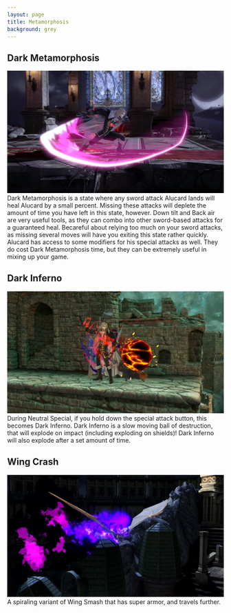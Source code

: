 ```yaml
---
layout: page
title: Metamorphosis
background: grey
---
```


<div class="col-lg-12 text-center">
	<h2 class="section-heading text-uppercase">Dark Metamorphosis</h2>
</div>
<img class="img-fluid d-block mx-auto" src="assets\img\moveset\meta.png" alt="">
Dark Metamorphosis is a state where any sword attack Alucard lands will heal Alucard by a small percent. Missing these attacks will deplete the amount of time you have left in this state, however. Down tilt and Back air are very useful tools, as they can combo into other sword-based attacks for a guaranteed heal. Becareful about relying too much on your sword attacks, as missing several moves will have you exiting this state rather quickly. Alucard has access to some modifiers for his special attacks as well. They do cost Dark Metamorphosis time, but they can be extremely useful in mixing up your game.

<br/>
<div class="col-lg-12 text-center">
	<h2 class="section-heading text-uppercase">Dark Inferno</h2>
</div>
<img class="img-fluid d-block mx-auto" src="assets\img\moveset\inferno.png" alt="">
During Neutral Special, if you hold down the special attack button, this becomes Dark Inferno. Dark Inferno is a slow moving ball of destruction, that will explode on impact (including exploding on shields)! Dark Inferno will also explode after a set amount of time.

<br/>
<div class="col-lg-12 text-center">
	<h2 class="section-heading text-uppercase">Wing Crash</h2>
</div>
<img class="img-fluid d-block mx-auto" src="assets\img\moveset\upspecial.png" alt="">
A spiraling variant of Wing Smash that has super armor, and travels further.